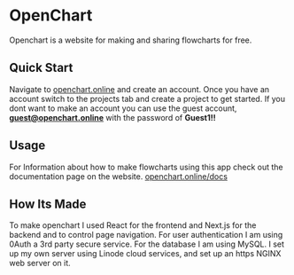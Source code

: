 # OpenChart
Openchart is a website for making and sharing flowcharts for free.

## Quick Start
Navigate to [openchart.online](https://openchart.online) and create an account. Once you have an account switch to the projects tab and create a project to get started. If you dont want to make an account you can use the guest account, **guest@openchart.online** with the password of **Guest1!!**

## Usage
For Information about how to make flowcharts using this app check out the documentation page on the website. [openchart.online/docs](https://openchart.online/docs)

## How Its Made
To make openchart I used React for the frontend and Next.js for the backend and to control page navigation.
For user authentication I am using 0Auth a 3rd party secure service. 
For the database I am using MySQL.
I set up my own server using Linode cloud services, and set up an https NGINX web server on it.
